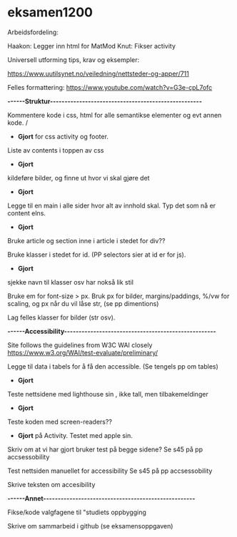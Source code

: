 # eksamen1200

Arbeidsfordeling:

Haakon: Legger inn html for MatMod
Knut: Fikser activity


Universell utforming tips, krav og eksempler:

https://www.uutilsynet.no/veiledning/nettsteder-og-apper/711

Felles formattering:
https://www.youtube.com/watch?v=G3e-cpL7ofc






**------Struktur----------------------------------------------------**


Kommentere kode i css, html for alle semantikse elementer og evt annen kode. /
- **Gjort**  for css activity og footer. 

Liste av contents i toppen av css
- **Gjort**	

kildeføre bilder, og finne ut hvor vi skal gjøre det
- **Gjort**		


Legge til en main i alle sider hvor alt av innhold skal. Typ det som nå er content elns. 
- **Gjort**	

Bruke article og section inne i article i stedet for div?? 

Bruke klasser i stedet for id. (PP selectors sier at id er for js).
- **Gjort**

sjekke navn til klasser osv har nokså lik stil

Bruke em for font-size > px. Bruk px for bilder, margins/paddings, %/vw for scaling, og px når du vil låse str, (se pp dimentions)		

Lag felles klasser for bilder (str osv).	




**------Accessibility----------------------------------------------------**


Site follows the guidelines from W3C WAI closely
https://www.w3.org/WAI/test-evaluate/preliminary/

Legge til data i tabels for å få den accessible. (Se tengels pp om tables)
- **Gjort**

Teste nettsidene med lighthouse sin , ikke tall, men tilbakemeldinger
- **Gjort**


Teste koden med screen-readers?? 
- **Gjort** på Activity. Testet med apple sin. 	

Skriv om at vi har gjort bruker test på begge sidene? Se s45 på pp accsessobility	

Test nettsiden manuellet for accessibility Se s45 på pp accsessobility	

Skrive teksten om accesibility 



**------Annet----------------------------------------------------**

Fikse/kode valgfagene til "studiets oppbygging	

Skrive om sammarbeid i github (se eksamensoppgaven)
	




	

	
		
